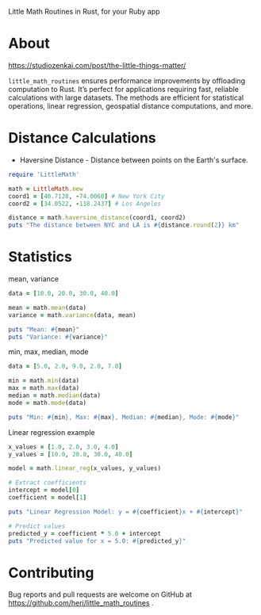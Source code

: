 Little Math Routines in Rust, for your Ruby app

# About

https://studiozenkai.com/post/the-little-things-matter/

`little_math_routines` ensures performance improvements by offloading computation to Rust. It’s perfect for applications requiring fast, reliable calculations with large datasets. The methods are efficient for statistical operations, linear regression, geospatial distance computations, and more.

# Distance Calculations
* Haversine Distance - Distance between points on the Earth's surface.

```Ruby
require 'LittleMath'

math = LittleMath.new
coord1 = [40.7128, -74.0060] # New York City
coord2 = [34.0522, -118.2437] # Los Angeles

distance = math.haversine_distance(coord1, coord2)
puts "The distance between NYC and LA is #{distance.round(2)} km"
```

# Statistics
mean, variance
```Ruby
data = [10.0, 20.0, 30.0, 40.0]

mean = math.mean(data)
variance = math.variance(data, mean)

puts "Mean: #{mean}"
puts "Variance: #{variance}"
```

min, max, median, mode
```Ruby
data = [5.0, 2.0, 9.0, 2.0, 7.0]

min = math.min(data)
max = math.max(data)
median = math.median(data)
mode = math.mode(data)

puts "Min: #{min}, Max: #{max}, Median: #{median}, Mode: #{mode}"
```

Linear regression example
```Ruby
x_values = [1.0, 2.0, 3.0, 4.0]
y_values = [10.0, 20.0, 30.0, 40.0]

model = math.linear_reg(x_values, y_values)

# Extract coefficients
intercept = model[0]
coefficient = model[1]

puts "Linear Regression Model: y = #{coefficient}x + #{intercept}"

# Predict values
predicted_y = coefficient * 5.0 + intercept
puts "Predicted value for x = 5.0: #{predicted_y}"
```

# Contributing

Bug reports and pull requests are welcome on GitHub at https://github.com/heri/little_math_routines .